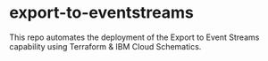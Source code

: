 # export-to-eventstreams
This repo automates the deployment of the Export to Event Streams capability using Terraform &amp; IBM Cloud Schematics.
